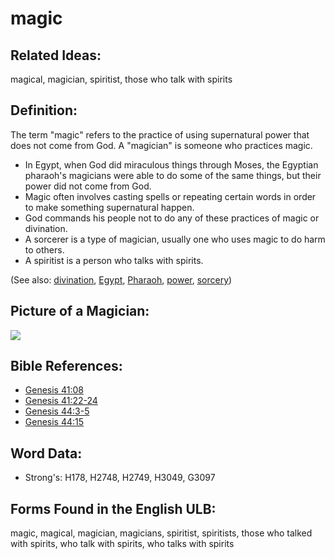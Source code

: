 # magic

## Related Ideas:

magical, magician, spiritist, those who talk with spirits

## Definition:

The term "magic" refers to the practice of using supernatural power that does not come from God. A "magician" is someone who practices magic.

* In Egypt, when God did miraculous things through Moses, the Egyptian pharaoh's magicians were able to do some of the same things, but their power did not come from God.
* Magic often involves casting spells or repeating certain words in order to make something supernatural happen.
* God commands his people not to do any of these practices of magic or divination.
* A sorcerer is a type of magician, usually one who uses magic to do harm to others.
* A spiritist is a person who talks with spirits.

(See also: [divination](../other/divination.md), [Egypt](../names/egypt.md), [Pharaoh](../names/pharaoh.md), [power](../kt/power.md), [sorcery](../other/sorcery.md))

## Picture of a Magician:

<a href="https://content.bibletranslationtools.org/WycliffeAssociates/en_tw/raw/branch/master/PNGs/m/Magician.png"><img src="https://content.bibletranslationtools.org/WycliffeAssociates/en_tw/raw/branch/master/PNGs/m/Magician.png" ></a>

## Bible References:

* [Genesis 41:08](rc://en/tn/help/gen/41/08)
* [Genesis 41:22-24](rc://en/tn/help/gen/41/22)
* [Genesis 44:3-5](rc://en/tn/help/gen/44/03)
* [Genesis 44:15](rc://en/tn/help/gen/44/15)

## Word Data:

* Strong's: H178, H2748, H2749, H3049, G3097

## Forms Found in the English ULB:

magic, magical, magician, magicians, spiritist, spiritists, those who talked with spirits, who talk with spirits, who talks with spirits
